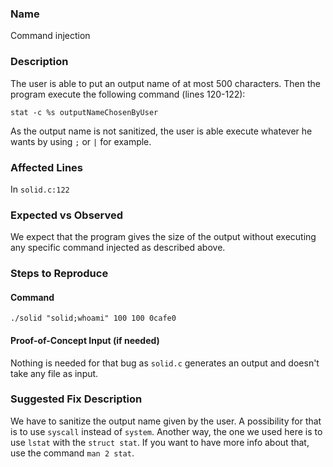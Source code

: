 ### Name
Command injection

### Description
The user is able to put an output name of at most 500 characters. Then the program execute the following command (lines 120-122):
```
stat -c %s outputNameChosenByUser
```
As the output name is not sanitized, the user is able execute whatever he wants by using `;` or `|` for example.

### Affected Lines
In `solid.c:122`

### Expected vs Observed
We expect that the program gives the size of the output without executing any specific command injected as described above.

### Steps to Reproduce

#### Command
```
./solid "solid;whoami" 100 100 0cafe0
```
#### Proof-of-Concept Input (if needed)
Nothing is needed for that bug as `solid.c` generates an output and doesn't take any file as input.

### Suggested Fix Description
We have to sanitize the output name given by the user. A possibility for that is to use `syscall` instead of `system`.
Another way, the one we used here is to use `lstat` with the `struct stat`. If you want to have more info about that,
use the command `man 2 stat`.
